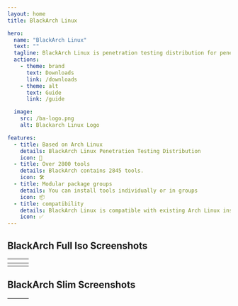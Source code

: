 ```yaml
---
layout: home
title: BlackArch Linux

hero:
  name: "BlackArch Linux"
  text: ""
  tagline: BlackArch Linux is penetration testing distribution for penetration testers and security researchers.
  actions:
    - theme: brand
      text: Downloads
      link: /downloads
    - theme: alt
      text: Guide
      link: /guide

  image:
    src: /ba-logo.png
    alt: Blackarch Linux Logo

features:
  - title: Based on Arch Linux
    details: BlackArch Linux Penetration Testing Distribution
    icon: 🐧
  - title: Over 2800 tools
    details: BlackArch contains 2845 tools.
    icon: 🛠️
  - title: Modular package groups
    details: You can install tools individually or in groups
    icon: 📦
  - title: compatibility
    details: BlackArch Linux is compatible with existing Arch Linux installations.
    icon: ✅
---
```


<script setup>
import DevelopersList from './components/DevelopersList.vue'
import LazyImage from './components/LazyImage.vue'
</script>

## BlackArch Full Iso Screenshots

| <LazyImage thumbnail="https://blackarch.org/images/screenshots/thumbnails/fluxbox_thumbnail.jpg" full="https://blackarch.org/images/screenshots/fluxbox.jpg" alt="fluxbox" />  | <LazyImage thumbnail="https://blackarch.org/images/screenshots/thumbnails/i3_thumbnail.jpg" full="https://blackarch.org/images/screenshots/i3.jpg" alt="i3" />   | <LazyImage thumbnail="https://blackarch.org/images/screenshots/thumbnails/awesome_thumbnail.jpg" full="https://blackarch.org/images/screenshots/awesome.jpg" alt="awesome" /> |
| ---------------------------------------------------------------------------------------------------------------- | ------------------------------------------------------------------------------------------------------ | ----------------------------------------------------------------------------------------------------------------- |
| <LazyImage thumbnail="https://blackarch.org/images/screenshots/thumbnails/spectrwm_thumbnail.jpg" full="https://blackarch.org/images/screenshots/spectrwm.jpg" alt="spectrwm" /> | <LazyImage thumbnail="https://blackarch.org/images/screenshots/thumbnails/lxdm_thumbnail.jpg" full="https://blackarch.org/images/screenshots/lxdm.jpg" alt="lxdm" /> | <LazyImage thumbnail="https://blackarch.org/images/screenshots/thumbnails/grub_thumbnail.jpg" full="https://blackarch.org/images/screenshots/grub.jpg" alt="grub" /> |

## BlackArch Slim Screenshots

| <LazyImage thumbnail="https://blackarch.org/images/screenshots/thumbnails/menu_slim.jpg" full="https://blackarch.org/images/screenshots/menu_slim.png" alt="menu slim" /> | <LazyImage thumbnail="https://blackarch.org/images/screenshots/thumbnails/menu_slim_two.jpg" full="https://blackarch.org/images/screenshots/menu_slim_two.png" alt="menu slim 2" /> | <LazyImage thumbnail="https://blackarch.org/images/screenshots/thumbnails/terminal_slim.jpg" full="https://blackarch.org/images/screenshots/terminal_slim.png" alt="terminal slim" /> |
| ----------------------------------------------------------------------------------------------------------------------------- | ------------------------------------------------------------------------------------------------------------------------------- | ------------------------------------------------------------------------------------------------------------------------------- |

<DevelopersList />
